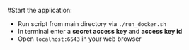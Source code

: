 #Start the application:

* Run script from main directory via `./run_docker.sh`
* In terminal enter a **secret access key** and **access key id**
* Open `localhost:6543` in your web browser